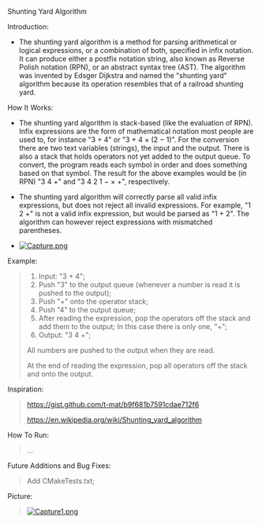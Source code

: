 Shunting Yard Algorithm

Introduction:
+ The shunting yard algorithm is a method for parsing arithmetical or logical expressions, or a combination of both, specified in infix notation. It can produce either a postfix notation string, also known as Reverse Polish notation (RPN), or an abstract syntax tree (AST). The algorithm was invented by Edsger Dijkstra and named the "shunting yard" algorithm because its operation resembles that of a railroad shunting yard. 

How It Works:
+ The shunting yard algorithm is stack-based (like the evaluation of RPN). Infix expressions are the form of mathematical notation most people are used to, for instance "3 + 4" or "3 + 4 × (2 − 1)". For the conversion there are two text variables (strings), the input and the output. There is also a stack that holds operators not yet added to the output queue. To convert, the program reads each symbol in order and does something based on that symbol. The result for the above examples would be (in RPN) "3 4 +" and "3 4 2 1 − × +", respectively.

+ The shunting yard algorithm will correctly parse all valid infix expressions, but does not reject all invalid expressions. For example, "1 2 +" is not a valid infix expression, but would be parsed as "1 + 2". The algorithm can however reject expressions with mismatched parentheses.
 
+ [![Capture.png](https://i.postimg.cc/g0MsCMnj/Capture.png)](https://postimg.cc/wtmDJQ5Y)

Example:
> 1. Input: "3 + 4";
> 2. Push "3" to the output queue (whenever a number is read it is pushed to the output);
> 3. Push "+"  onto the operator stack;
> 4. Push "4" to the output queue;
> 5. After reading the expression, pop the operators off the stack and add them to the output;
>    In this case there is only one, "+";
> 6. Output: "3 4 +";
>
> All numbers are pushed to the output when they are read.
> 
> At the end of reading the expression, pop all operators off the stack and onto the output.

Inspiration:
> https://gist.github.com/t-mat/b9f681b7591cdae712f6
> 
> https://en.wikipedia.org/wiki/Shunting_yard_algorithm

How To Run:
> ...

Future Additions and Bug Fixes:
> Add CMakeTests.txt;

Picture:
> [![Capture1.png](https://i.postimg.cc/kGPbz8FD/Capture1.png)](https://postimg.cc/dkn3ThfK)
